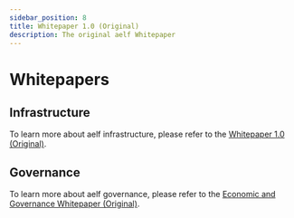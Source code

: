 ```yaml
---
sidebar_position: 8
title: Whitepaper 1.0 (Original)
description: The original aelf Whitepaper
---
```


# Whitepapers

## Infrastructure

To learn more about aelf infrastructure, please refer to the [Whitepaper 1.0 (Original)](pathname:///pdf/aelf_whitepaper_v1.7_en.pdf).

## Governance

To learn more about aelf governance, please refer to the [Economic and Governance Whitepaper (Original)](pathname:///pdf/aelf_Economic_and_Governance_Whitepaper_v1.2_en.pdf).
